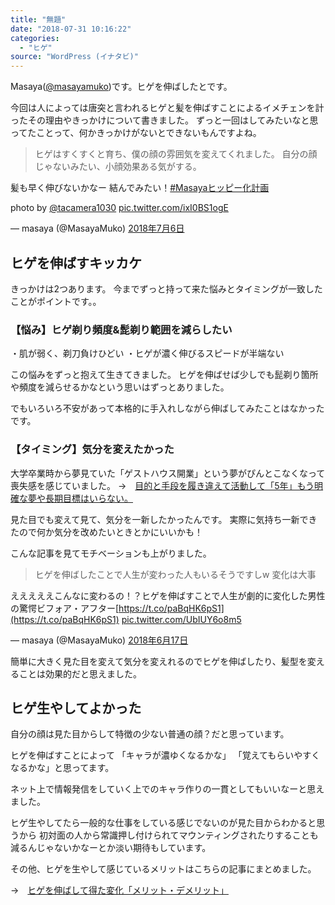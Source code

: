 ```yaml
---
title: "無題"
date: "2018-07-31 10:16:22"
categories:
  - "ヒゲ"
source: "WordPress (イナタビ)"
---
```


Masaya([@masayamuko](https://twitter.com/MasayaMuko))です。ヒゲを伸ばしたとです。

今回は人によっては唐突と言われるヒゲと髪を伸ばすことによるイメチェンを計ったその理由やきっかけについて書きました。
ずっと一回はしてみたいなと思ってたことって、何かきっかけがないとできないもんですよね。

> ヒゲはすくすくと育ち、僕の顔の雰囲気を変えてくれました。
自分の顔じゃないみたい、小顔効果ある気がする。

髪も早く伸びないかなー
結んでみたい！[#Masayaヒッピー化計画](https://twitter.com/hashtag/Masaya%E3%83%92%E3%83%83%E3%83%94%E3%83%BC%E5%8C%96%E8%A8%88%E7%94%BB?src=hash&ref_src=twsrc%5Etfw)

photo by [@tacamera1030](https://twitter.com/tacamera1030?ref_src=twsrc%5Etfw) [pic.twitter.com/ixI0BS1ogE](https://t.co/ixI0BS1ogE)

— masaya (@MasayaMuko) [2018年7月6日](https://twitter.com/MasayaMuko/status/1015139164931567616?ref_src=twsrc%5Etfw)

## ヒゲを伸ばすキッカケ

きっかけは2つあります。
今までずっと持って来た悩みとタイミングが一致したことがポイントです。。

### 【悩み】ヒゲ剃り頻度&髭剃り範囲を減らしたい

・肌が弱く、剃刀負けひどい
・ヒゲが濃く伸びるスピードが半端ない

この悩みをずっと抱えて生きてきました。
ヒゲを伸ばせば少しでも髭剃り箇所や頻度を減らせるかなという思いはずっとありました。

でもいろいろ不安があって本格的に手入れしながら伸ばしてみたことはなかったです。

### 【タイミング】気分を変えたかった

大学卒業時から夢見ていた「ゲストハウス開業」という夢がぴんとこなくなって喪失感を感じていました。
→　[目的と手段を履き違えて活動して「5年」もう明確な夢や長期目標はいらない。](https://masayamuko.com/re-start/)

見た目でも変えて見て、気分を一新したかったんです。
実際に気持ち一新できたので何か気分を改めたいときとかにいいかも！

こんな記事を見てモチベーションも上がりました。

> ヒゲを伸ばしたことで人生が変わった人もいるそうですしw
変化は大事

えええええこんなに変わるの！？ヒゲを伸ばすことで人生が劇的に変化した男性の驚愕ビフォア・アフター[https://t.co/paBqHK6pS1](https://t.co/paBqHK6pS1) [pic.twitter.com/UbIUY6o8m5](https://t.co/UbIUY6o8m5)

— masaya (@MasayaMuko) [2018年6月17日](https://twitter.com/MasayaMuko/status/1008313699587665920?ref_src=twsrc%5Etfw)

簡単に大きく見た目を変えて気分を変えれるのでヒゲを伸ばしたり、髪型を変えることは効果的だと思えました。

## ヒゲ生やしてよかった

自分の顔は見た目からして特徴の少ない普通の顔？だと思っています。

ヒゲを伸ばすことによって
「キャラが濃ゆくなるかな」
「覚えてもらいやすくなるかな」と思ってます。

ネット上で情報発信をしていく上でのキャラ作りの一貫としてもいいなーと思えました。

ヒゲ生やしてたら一般的な仕事をしている感じでないのが見た目からわかると思うから
初対面の人から常識押し付けられてマウンティングされたりすることも減るんじゃないかなーとか淡い期待もしています。

その他、ヒゲを生やして感じているメリットはこちらの記事にまとめました。

→　[ヒゲを伸ばして得た変化「メリット・デメリット」](https://masayamuko.com/hige/)